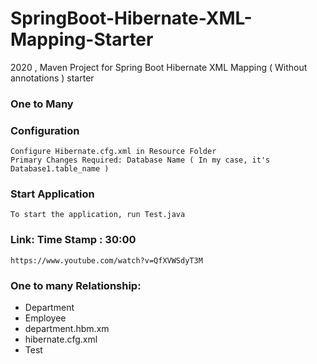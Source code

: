 # SpringBoot-Hibernate-XML-Mapping-Starter
2020 , Maven Project for Spring Boot Hibernate XML Mapping ( Without annotations ) starter 

### One to Many
### Configuration
```
Configure Hibernate.cfg.xml in Resource Folder
Primary Changes Required: Database Name ( In my case, it's Database1.table_name )
```
### Start Application
``` 
To start the application, run Test.java 
```

### Link: Time Stamp : 30:00
``` 
https://www.youtube.com/watch?v=QfXVWSdyT3M
```


### One to many Relationship:

- Department
- Employee
- department.hbm.xm
- hibernate.cfg.xml
- Test